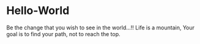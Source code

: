 # Hello-World
Be the change that you wish to see in the world...!!
Life is a mountain, Your goal is to find your path, not to reach the top.
